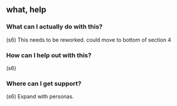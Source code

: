 ## what, help

### What can I actually do with this?
(s6) This needs to be reworked. could move to bottom of section 4

### How can I help out with this?
(s6) 

### Where can I get support?
(s6) Expand with personas.